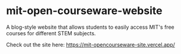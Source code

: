 # mit-open-courseware-website
A blog-style website that allows students to easily access MIT's free courses for different STEM subjects.

Check out the site here: https://mit-opencourseware-site.vercel.app/
